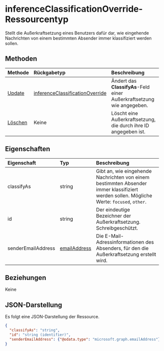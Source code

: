 # <a name="inferenceclassificationoverride-resource-type"></a>inferenceClassificationOverride-Ressourcentyp

Stellt die Außerkraftsetzung eines Benutzers dafür dar, wie eingehende Nachrichten von einem bestimmten Absender immer klassifiziert werden sollen.


## <a name="methods"></a>Methoden

| Methode           | Rückgabetyp    |Beschreibung|
|:---------------|:--------|:----------|
|[Update](../api/inferenceclassificationoverride_update.md) | [inferenceClassificationOverride](inferenceclassificationoverride.md)    |Ändert das **ClassifyAs**-Feld einer Außerkraftsetzung wie angegeben. |
|[Löschen](../api/inferenceclassificationoverride_delete.md) | Keine |Löscht eine Außerkraftsetzung, die durch ihre ID angegeben ist. |

## <a name="properties"></a>Eigenschaften
| Eigenschaft       | Typ    |Beschreibung|
|:---------------|:--------|:----------|
|classifyAs|string| Gibt an, wie eingehende Nachrichten von einem bestimmten Absender immer klassifiziert werden sollen. Mögliche Werte: `focused`, `other`.|
|id|string| Der eindeutige Bezeichner der Außerkraftsetzung. Schreibgeschützt.|
|senderEmailAddress|[emailAddress](emailaddress.md)|Die E-Mail-Adressinformationen des Absenders, für den die Außerkraftsetzung erstellt wird.|

## <a name="relationships"></a>Beziehungen
Keine


## <a name="json-representation"></a>JSON-Darstellung

Es folgt eine JSON-Darstellung der Ressource.

<!-- {
  "blockType": "resource",
  "optionalProperties": [

  ],
  "@odata.type": "microsoft.graph.inferenceClassificationOverride"
}-->

```json
{
  "classifyAs": "string",
  "id": "string (identifier)",
  "senderEmailAddress": {"@odata.type": "microsoft.graph.emailAddress"}
}

```

<!-- uuid: 8fcb5dbc-d5aa-4681-8e31-b001d5168d79
2015-10-25 14:57:30 UTC -->
<!-- {
  "type": "#page.annotation",
  "description": "inferenceClassificationOverride resource",
  "keywords": "",
  "section": "documentation",
  "tocPath": ""
}-->